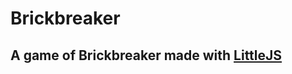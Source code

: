 # Brickbreaker
## A game of Brickbreaker made with [LittleJS](https://github.com/KilledByAPixel/LittleJS)